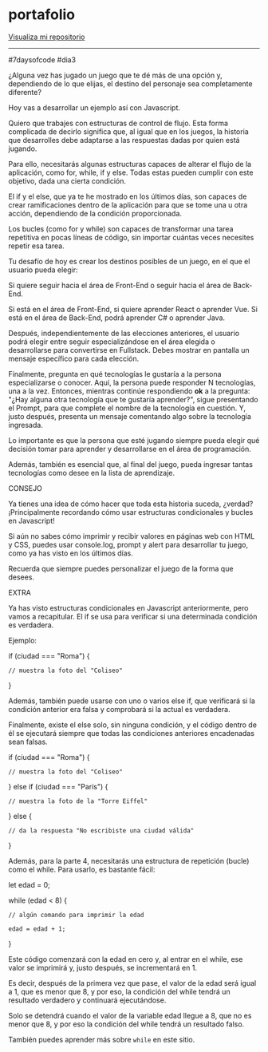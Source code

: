 # portafolio


<a href="https://github.com/Mariannapodbrscek/7daysofcode_day_3/blob/main/app.js">Visualiza mi repositorio</a>

________________________________________
#7daysofcode #dia3

¿Alguna vez has jugado un juego que te dé más de una opción y, dependiendo de lo que elijas, el destino del personaje sea completamente diferente?

 

Hoy vas a desarrollar un ejemplo así con Javascript.

 

Quiero que trabajes con estructuras de control de flujo. Esta forma complicada de decirlo significa que, al igual que en los juegos, la historia que desarrolles debe adaptarse a las respuestas dadas por quien está jugando.

 

Para ello, necesitarás algunas estructuras capaces de alterar el flujo de la aplicación, como for, while, if y else. Todas estas pueden cumplir con este objetivo, dada una cierta condición.

 

El if y el else, que ya te he mostrado en los últimos días, son capaces de crear ramificaciones dentro de la aplicación para que se tome una u otra acción, dependiendo de la condición proporcionada.

 

Los bucles (como for y while) son capaces de transformar una tarea repetitiva en pocas líneas de código, sin importar cuántas veces necesites repetir esa tarea.

 

Tu desafío de hoy es crear los destinos posibles de un juego, en el que el usuario pueda elegir:

 

Si quiere seguir hacia el área de Front-End o seguir hacia el área de Back-End.
 

Si está en el área de Front-End, si quiere aprender React o aprender Vue. Si está en el área de Back-End, podrá aprender C# o aprender Java.
 

Después, independientemente de las elecciones anteriores, el usuario podrá elegir entre seguir especializándose en el área elegida o desarrollarse para convertirse en Fullstack. Debes mostrar en pantalla un mensaje específico para cada elección.
 

Finalmente, pregunta en qué tecnologías le gustaría a la persona especializarse o conocer. Aquí, la persona puede responder N tecnologías, una a la vez. Entonces, mientras continúe respondiendo **ok** a la pregunta: "¿Hay alguna otra tecnología que te gustaría aprender?", sigue presentando el Prompt, para que complete el nombre de la tecnología en cuestión. Y, justo después, presenta un mensaje comentando algo sobre la tecnología ingresada.
 

Lo importante es que la persona que esté jugando siempre pueda elegir qué decisión tomar para aprender y desarrollarse en el área de programación.

 

Además, también es esencial que, al final del juego, pueda ingresar tantas tecnologías como desee en la lista de aprendizaje.

 CONSEJO 

 

Ya tienes una idea de cómo hacer que toda esta historia suceda, ¿verdad? ¡Principalmente recordando cómo usar estructuras condicionales y bucles en Javascript!


Si aún no sabes cómo imprimir y recibir valores en páginas web con HTML y CSS, puedes usar console.log, prompt y alert para desarrollar tu juego, como ya has visto en los últimos días.


Recuerda que siempre puedes personalizar el juego de la forma que desees.

 EXTRA 

 

Ya has visto estructuras condicionales en Javascript anteriormente, pero vamos a recapitular. El if se usa para verificar si una determinada condición es verdadera.

 

Ejemplo:

 

if (ciudad === "Roma") {

    // muestra la foto del "Coliseo"

}




Además, también puede usarse con uno o varios else if, que verificará si la condición anterior era falsa y comprobará si la actual es verdadera.

 

Finalmente, existe el else solo, sin ninguna condición, y el código dentro de él se ejecutará siempre que todas las condiciones anteriores encadenadas sean falsas.




if (ciudad === "Roma") {

    // muestra la foto del "Coliseo"

} else if (ciudad === "París") {

    // muestra la foto de la "Torre Eiffel"

} else {

    // da la respuesta "No escribiste una ciudad válida"

}




Además, para la parte 4, necesitarás una estructura de repetición (bucle) como el while. Para usarlo, es bastante fácil:

 

let edad = 0;

 

while (edad < 8) {

    // algún comando para imprimir la edad

    edad = edad + 1;

}

 

Este código comenzará con la edad en cero y, al entrar en el while, ese valor se imprimirá y, justo después, se incrementará en 1.

 

Es decir, después de la primera vez que pase, el valor de la edad será igual a 1, que es menor que 8, y por eso, la condición del while tendrá un resultado verdadero y continuará ejecutándose.

 

Solo se detendrá cuando el valor de la variable edad llegue a 8, que no es menor que 8, y por eso la condición del while tendrá un resultado falso.

 

También puedes aprender más sobre  `while` en este sitio.
